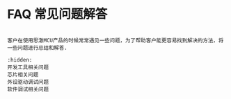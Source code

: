 # FAQ 常见问题解答
```{important}

客户在使用思澈MCU产品的时候常常遇见一些问题，为了帮助客户能更容易找到解决的方法，将一些问题进行总结和解答.
```

```{toctree}
:hidden:
开发工具相关问题
芯片相关问题
外设驱动调试问题
软件调试相关问题
```
